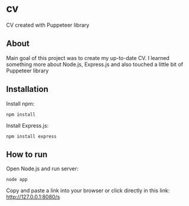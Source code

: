 # cv
CV created with Puppeteer library

## About
Main goal of this project was to create my up-to-date CV. I learned something more about Node.js, Express.js and also touched a little bit of Puppeteer library

## Installation
Install npm:
```
npm install
```
Install Express.js:
```
npm install express
```

## How to run
Open Node.js and run server:
```
node app
```
Copy and paste a link into your browser or click directly in this link: http://127.0.0.1:8080/s